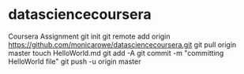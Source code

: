 datasciencecoursera
===================

Coursera Assignment
git init
git remote add origin https://github.com/monicarowe/datasciencecoursera.git
git pull origin master
touch HelloWorld.md
git add -A
git commit -m "committing HelloWorld file"
git push -u origin master
